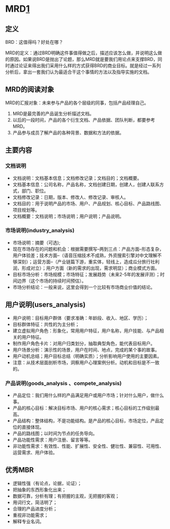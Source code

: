 # MRD[1]

## 定义

BRD：这值得吗？好处在哪？

MRD的定义：通过BRD明确这件事值得做之后，描述应该怎么做，并说明这么做的原因。如果说BRD是抛出了论题，那么MRD就是要我们用论点来支撑BRD，同时通过论证来得出我们采用什么样的方式获得BRD的商业目标。就是经过一系列分析后，拿出一套我们认为最适合干这个事情的方法以及指导实施的文档。

## MRD的阅读对象

MRD的汇报对象：未来参与产品的各个层级的同事，包括产品经理自己。

1. MRD是最完善的产品诞生分析描述文档。
1. 以后的一段时间，产品的各个衍生文档、产品依据、团队判断，都要参考MRD。
1. 产品参与成员了解产品的各种背景、数据和方法的依据。

## 主要内容

### 文档说明

- 文档说明：文档基本信息；文档修改记录；文档目的；文档概要。
- 文档基本信息：公司名称，产品名称，文档创建日期，创建人，创建人联系方式，部门、职位。
- 文档修改记录：日期，版本、修改人、修改记录、审核人。
- 文档目的：用于说明产品的市场、用户、产品规划、核心目标、产品路线图、项目规划等。
- 文档概要：文档说明；市场说明；用户说明；产品说明。

### 市场说明(industry_analysis)

- 市场说明：摘要（可选);
- 现在市场存在的问题和机会：根据需要撰写–两到三点：产品方面–形态复杂，用户体验差；技术方面–（语音压缩技术不成熟，外资搜索引擎对中文理解不够深刻）；运营方面–（产业链篇下游，重实体，轻线上，造成瓜分旅行社利润，形成对立）；用户方面（新的需求的出现，需求明显）；商业模式方面。
- 目标市场分析：市场规模；市场特征；发展趋势（未来2-5年的发展评测）；时间边界（这个市场的持续时间预估）。
- 市场分析结论：一般来说，这里会得到一个比较有市场商业价值的结论。

## 用户说明(users_analysis)

- 用户说明：目标用户群体（要求准确：年龄段、收入、地区、学历）；
- 目标群体特征：共性的为主分析；
- 建立虚拟用户角色：形象化，常用用户特征，用户名称，用户技能、与产品相关的用户特征。
- 制作用户角色卡片：对用户归类划分，抽取典型角色，能代表目标用户。
- 用户场景分析：演示性的场景，用户在时间、地点，完成的某个事的故事。
- 用户动机总结；用户目标总结（明确实质）；分析影响用户使用的主要因素。
- 注意：从技术层面剖析市场，洞察用户心理案例分析。动机和目标是不一致的。

### 产品说明(goods_analysis 、compete_analysis)

- 产品定位：我们用什么样的产品满足用户或用户市场；针对什么用户，做什么事。
- 产品的核心目标：解决目标市场、用户的核心需求；核心目标的工作级别最高。
- 产品结构：整体结构，不是功能结构。是产品的核心目标，市场定位，产品定位的直接体现。
- 产品的路线图；以时间为节点的任务导向。
- 产品功能性需求：用户注册、留言等等。
- 非功能性需求：有效性、性能、扩展性、安全性、健壮性、兼容性、可用性、运营需求、用户体验。

## 优秀MBR

- 逻辑性强（有论点，论据，论证）；
- 把抽象的东西形象化出来；
- 数据可靠，分析有理；有把握的主观，无把握的客观；
- 用词行文，简洁明了；
- 合理的产品进度分析；
- 重视非功能需求；
- 解释专业名词。

[1]: http://www.woshipm.com/pmd/131946.html
